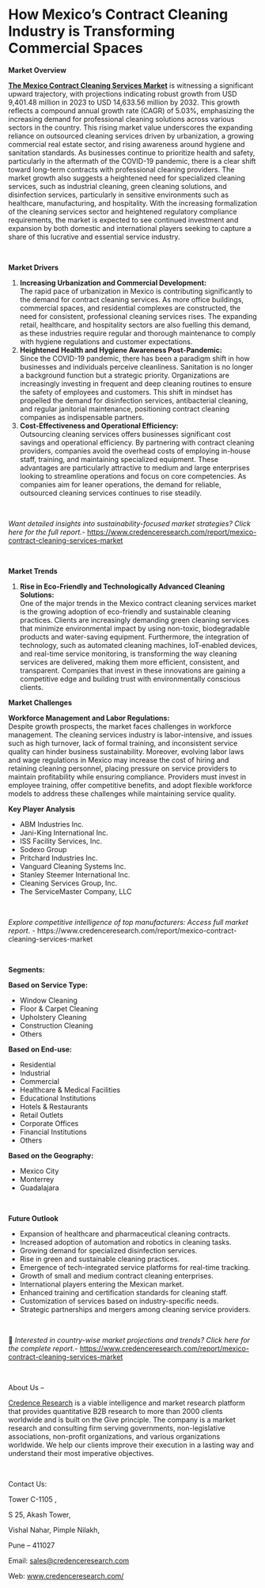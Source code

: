 # How Mexico’s Contract Cleaning Industry is Transforming Commercial Spaces


<p><strong>Market Overview</strong></p>
<p><a href="https://www.credenceresearch.com/report/mexico-contract-cleaning-services-market"><strong>The Mexico Contract Cleaning Services Market</strong></a> is witnessing a significant upward trajectory, with projections indicating robust growth from USD 9,401.48 million in 2023 to USD 14,633.56 million by 2032. This growth reflects a compound annual growth rate (CAGR) of 5.03%, emphasizing the increasing demand for professional cleaning solutions across various sectors in the country. This rising market value underscores the expanding reliance on outsourced cleaning services driven by urbanization, a growing commercial real estate sector, and rising awareness around hygiene and sanitation standards. As businesses continue to prioritize health and safety, particularly in the aftermath of the COVID-19 pandemic, there is a clear shift toward long-term contracts with professional cleaning providers. The market growth also suggests a heightened need for specialized cleaning services, such as industrial cleaning, green cleaning solutions, and disinfection services, particularly in sensitive environments such as healthcare, manufacturing, and hospitality. With the increasing formalization of the cleaning services sector and heightened regulatory compliance requirements, the market is expected to see continued investment and expansion by both domestic and international players seeking to capture a share of this lucrative and essential service industry.</p>
<p><strong>&nbsp;</strong></p>
<p><strong>Market Drivers</strong></p>
<ol>
<li><strong> Increasing Urbanization and Commercial Development:</strong><br /> The rapid pace of urbanization in Mexico is contributing significantly to the demand for contract cleaning services. As more office buildings, commercial spaces, and residential complexes are constructed, the need for consistent, professional cleaning services rises. The expanding retail, healthcare, and hospitality sectors are also fuelling this demand, as these industries require regular and thorough maintenance to comply with hygiene regulations and customer expectations.</li>
<li><strong> Heightened Health and Hygiene Awareness Post-Pandemic:</strong><br /> Since the COVID-19 pandemic, there has been a paradigm shift in how businesses and individuals perceive cleanliness. Sanitation is no longer a background function but a strategic priority. Organizations are increasingly investing in frequent and deep cleaning routines to ensure the safety of employees and customers. This shift in mindset has propelled the demand for disinfection services, antibacterial cleaning, and regular janitorial maintenance, positioning contract cleaning companies as indispensable partners.</li>
<li><strong> Cost-Effectiveness and Operational Efficiency:</strong><br /> Outsourcing cleaning services offers businesses significant cost savings and operational efficiency. By partnering with contract cleaning providers, companies avoid the overhead costs of employing in-house staff, training, and maintaining specialized equipment. These advantages are particularly attractive to medium and large enterprises looking to streamline operations and focus on core competencies. As companies aim for leaner operations, the demand for reliable, outsourced cleaning services continues to rise steadily.</li>
</ol>
<p><strong>&nbsp;</strong></p>
<p><em>Want detailed insights into sustainability-focused market strategies? Click here for the full report.- </em><a href="https://www.credenceresearch.com/report/mexico-contract-cleaning-services-market">https://www.credenceresearch.com/report/mexico-contract-cleaning-services-market</a></p>
<p>&nbsp;</p>
<p><strong>Market Trends</strong></p>
<ol>
<li><strong> Rise in Eco-Friendly and Technologically Advanced Cleaning Solutions:</strong><br /> One of the major trends in the Mexico contract cleaning services market is the growing adoption of eco-friendly and sustainable cleaning practices. Clients are increasingly demanding green cleaning services that minimize environmental impact by using non-toxic, biodegradable products and water-saving equipment. Furthermore, the integration of technology, such as automated cleaning machines, IoT-enabled devices, and real-time service monitoring, is transforming the way cleaning services are delivered, making them more efficient, consistent, and transparent. Companies that invest in these innovations are gaining a competitive edge and building trust with environmentally conscious clients.</li>
</ol>
<p><strong>Market Challenges</strong></p>
<p><strong>Workforce Management and Labor Regulations:</strong><br /> Despite growth prospects, the market faces challenges in workforce management. The cleaning services industry is labor-intensive, and issues such as high turnover, lack of formal training, and inconsistent service quality can hinder business sustainability. Moreover, evolving labor laws and wage regulations in Mexico may increase the cost of hiring and retaining cleaning personnel, placing pressure on service providers to maintain profitability while ensuring compliance. Providers must invest in employee training, offer competitive benefits, and adopt flexible workforce models to address these challenges while maintaining service quality.</p>
<p><strong>Key Player Analysis</strong></p>
<ul>
<li>ABM Industries Inc.</li>
<li>Jani-King International Inc.</li>
<li>ISS Facility Services, Inc.</li>
<li>Sodexo Group</li>
<li>Pritchard Industries Inc.</li>
<li>Vanguard Cleaning Systems Inc.</li>
<li>Stanley Steemer International Inc.</li>
<li>Cleaning Services Group, Inc.</li>
<li>The ServiceMaster Company, LLC</li>
</ul>
<p>&nbsp;</p>
<p><em>Explore competitive intelligence of top manufacturers: Access full market report. - </em>https://www.credenceresearch.com/report/mexico-contract-cleaning-services-market</p>
<p>&nbsp;</p>
<p><strong>Segments:</strong></p>
<p><strong>Based on&nbsp;Service Type:</strong></p>
<ul>
<li>Window Cleaning</li>
<li>Floor &amp; Carpet Cleaning</li>
<li>Upholstery Cleaning</li>
<li>Construction Cleaning</li>
<li>Others</li>
</ul>
<p><strong>Based on End-use:</strong></p>
<ul>
<li>Residential</li>
<li>Industrial</li>
<li>Commercial</li>
<li>Healthcare &amp; Medical Facilities</li>
<li>Educational Institutions</li>
<li>Hotels &amp; Restaurants</li>
<li>Retail Outlets</li>
<li>Corporate Offices</li>
<li>Financial Institutions</li>
<li>Others</li>
</ul>
<p><strong>Based on the Geography:</strong></p>
<ul>
<li>Mexico City</li>
<li>Monterrey</li>
<li>Guadalajara</li>
</ul>
<p>&nbsp;</p>
<p><strong>Future Outlook </strong></p>
<ul>
<li>Expansion of healthcare and pharmaceutical cleaning contracts.</li>
<li>Increased adoption of automation and robotics in cleaning tasks.</li>
<li>Growing demand for specialized disinfection services.</li>
<li>Rise in green and sustainable cleaning practices.</li>
<li>Emergence of tech-integrated service platforms for real-time tracking.</li>
<li>Growth of small and medium contract cleaning enterprises.</li>
<li>International players entering the Mexican market.</li>
<li>Enhanced training and certification standards for cleaning staff.</li>
<li>Customization of services based on industry-specific needs.</li>
<li>Strategic partnerships and mergers among cleaning service providers.</li>
</ul>
<p><strong>&nbsp;</strong></p>
<p>📌 <em>Interested in country-wise market projections and trends? Click here for the complete report.- </em><a href="https://www.credenceresearch.com/report/mexico-contract-cleaning-services-market">https://www.credenceresearch.com/report/mexico-contract-cleaning-services-market</a></p>
<p>&nbsp;</p>
<p>About Us &ndash;</p>
<p><a href="https://www.credenceresearch.com/">Credence Research</a> is a viable intelligence and market research platform that provides quantitative B2B research to more than 2000 clients worldwide and is built on the Give principle. The company is a market research and consulting firm serving governments, non-legislative associations, non-profit organizations, and various organizations worldwide. We help our clients improve their execution in a lasting way and understand their most imperative objectives.</p>
<p>&nbsp;</p>
<p>Contact Us:</p>
<p>Tower C-1105 ,</p>
<p>S 25, Akash Tower,</p>
<p>Vishal Nahar, Pimple Nilakh,</p>
<p>Pune &ndash; 411027</p>
<p>Email: <a href="mailto:sales@credenceresearch.com">sales@credenceresearch.com</a></p>
<p>Web: <a href="http://www.credenceresearch.com/">www.credenceresearch.com/</a></p>

